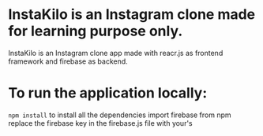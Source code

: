 # InstaKilo is an Instagram clone made for learning purpose only.
InstaKilo is an Instagram clone app made with reacr.js as frontend framework and firebase as backend.


# To run the application locally:
`npm install` to install all the dependencies
import firebase from npm 
replace the firebase key in the firebase.js file with your's


